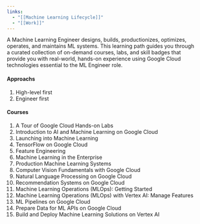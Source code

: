 ```yaml
---
links:
  - "[[Machine Learning Lifecycle]]"
  - "[[Work]]"
---
```

A Machine Learning Engineer designs, builds, productionizes, optimizes, operates, and maintains ML systems. This learning path guides you through a curated collection of on-demand courses, labs, and skill badges that provide you with real-world, hands-on experience using Google Cloud technologies essential to the ML Engineer role.

#### Approachs

1. High-level first
2. Engineer first
    
#### Courses

1. A Tour of Google Cloud Hands-on Labs
2. Introduction to AI and Machine Learning on Google Cloud
3. Launching into Machine Learning
4. TensorFlow on Google Cloud
5. Feature Engineering
6. Machine Learning in the Enterprise
7. Production Machine Learning Systems
8. Computer Vision Fundamentals with Google Cloud
9. Natural Language Processing on Google Cloud
10. Recommendation Systems on Google Cloud
11. Machine Learning Operations (MLOps): Getting Started
12. Machine Learning Operations (MLOps) with Vertex AI: Manage Features
13. ML Pipelines on Google Cloud
14. Prepare Data for ML APIs on Google Cloud
15. Build and Deploy Machine Learning Solutions on Vertex AI